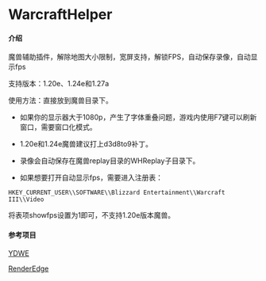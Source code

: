 # WarcraftHelper

#### 介绍

魔兽辅助插件，解除地图大小限制，宽屏支持，解锁FPS，自动保存录像，自动显示fps

支持版本：1.20e、1.24e和1.27a

使用方法：直接放到魔兽目录下。



- 如果你的显示器大于1080p，产生了字体重叠问题，游戏内使用F7键可以刷新窗口，需要窗口化模式。


- 1.20e和1.24e魔兽建议打上d3d8to9补丁。

- 录像会自动保存在魔兽replay目录的WHReplay子目录下。

- 如果想要打开自动显示fps，需要进入注册表：

```
HKEY_CURRENT_USER\\SOFTWARE\\Blizzard Entertainment\\Warcraft III\\Video
```

将表项showfps设置为1即可，不支持1.20e版本魔兽。



#### 参考项目

[YDWE](https://github.com/actboy168/YDWE)

[RenderEdge](https://github.com/ENAleksey/RenderEdge_Widescreen)

